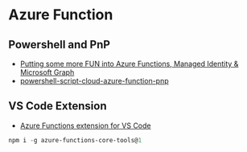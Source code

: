 # Azure Function

## Powershell and PnP

- [Putting some more FUN into Azure Functions, Managed Identity & Microsoft Graph](https://www.m365princess.com/blogs/putting-fun-azure-functions-managed-identity-microsoft-graph/)
- [powershell-script-cloud-azure-function-pnp](https://www.sharepointnutsandbolts.com/2018/06/powershell-script-cloud-azure-function-pnp.html)

## VS Code Extension

- [Azure Functions extension for VS Code](https://github.com/Microsoft/vscode-azurefunctions#windows)

```Powershell
npm i -g azure-functions-core-tools@1
```

